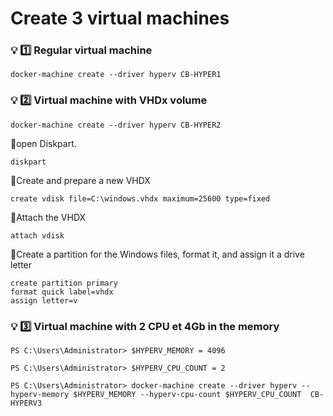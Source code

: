 # Create 3 virtual machines

### 💡 :one: Regular virtual machine

```
docker-machine create --driver hyperv CB-HYPER1
```
### 💡 :two: Virtual machine with VHDx volume 

```
docker-machine create --driver hyperv CB-HYPER2
```
📌open Diskpart.
```
diskpart
```
📌Create and prepare a new VHDX

```
create vdisk file=C:\windows.vhdx maximum=25600 type=fixed
```
📌Attach the VHDX
```
attach vdisk
```
📌Create a partition for the Windows files, format it, and assign it a drive letter
```
create partition primary
format quick label=vhdx
assign letter=v
```


### 💡 :three: Virtual machine with 2 CPU et 4Gb in the memory

```
PS C:\Users\Administrator> $HYPERV_MEMORY = 4096
```
```
PS C:\Users\Administrator> $HYPERV_CPU_COUNT = 2
```
```
PS C:\Users\Administrator> docker-machine create --driver hyperv --hyperv-memory $HYPERV_MEMORY --hyperv-cpu-count $HYPERV_CPU_COUNT  CB-HYPERV3
```


